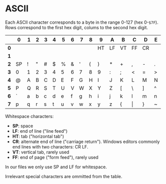 # ASCII

Each ASCII character corresponds to a byte in the range 0-127 (hex 0-`$7F`).
Rows correspond to the first hex digit, colums to the second hex digit.

|       | 0 | 1 | 2 | 3 | 4 | 5 | 6 | 7 | 8 | 9 | A | B | C | D | E | F
| -     | - | - | - | - | - | - | - | - | - | - | - | - | - | - | - | -
| **0** |   |   |   |   |   |   |   |   |   |HT |LF |VT |FF |CR |   |
| **1** |   |   |   |   |   |   |   |   |   |   |   |   |   |   |   |
| **2** |SP | ! | " | # | $ | % | & | ' | ( | ) | * | + | , | - | . | /
| **3** | 0 | 1 | 2 | 3 | 4 | 5 | 6 | 7 | 8 | 9 | : | ; | < | = | > | ?
| **4** | @ | A | B | C | D | E | F | G | H | I | J | K | L | M | N | O
| **5** | P | Q | R | S | T | U | V | W | X | Y | Z | [ | \ | ] | ^ | _
| **6** | ` | a | b | c | d | e | f | g | h | i | j | k | l | m | n | o
| **7** | p | q | r | s | t | u | v | w | x | y | z | { |\| | } | ~ |

Whitespace characters:

* **SP**: space
* **LF**: end of line ("line feed")
* **HT**: tab ("horizontal tab")
* **CR**: alternate end of line ("carriage return").
  Windows editors commonly end lines with two characters: CR LF.
* **VT**: vertical tab, rarely used
* **FF**: end of page ("form feed"), rarely used

In our files we only use SP and LF for whitespace.

Irrelevant special characters are ommitted from the table.
